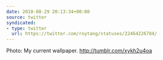 ```yaml
---
date: 2010-08-29 20:13:34+00:00
source: twitter
syndicated:
- type: twitter
  url: https://twitter.com/roytang/statuses/22464226784/
---
```


Photo: My current wallpaper. http://tumblr.com/xykh2u4oa